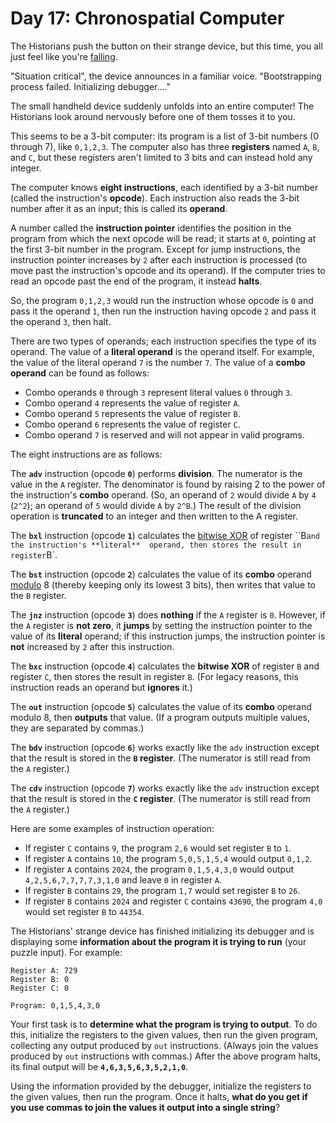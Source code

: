 # Day 17: Chronospatial Computer

The Historians push the button on their strange device, but this time, you all just feel like you're 
[falling](https://adventofcode.com/2018/day/6).

"Situation critical", the device announces in a familiar voice. "Bootstrapping process failed. Initializing 
debugger...."

The small handheld device suddenly unfolds into an entire computer! The Historians look around nervously before one of 
them tosses it to you.

This seems to be a 3-bit computer: its program is a list of 3-bit numbers (0 through 7), like `0,1,2,3`. The computer 
also has three **registers** named `A`, `B`, and `C`, but these registers aren't limited to 3 bits and can instead hold 
any integer.

The computer knows **eight instructions**, each identified by a 3-bit number (called the instruction's **opcode**). Each 
instruction also reads the 3-bit number after it as an input; this is called its **operand**.

A number called the **instruction pointer** identifies the position in the program from which the next opcode will be 
read; it starts at `0`, pointing at the first 3-bit number in the program. Except for jump instructions, the instruction 
pointer increases by `2` after each instruction is processed (to move past the instruction's opcode and its operand). If 
the computer tries to read an opcode past the end of the program, it instead **halts**.

So, the program `0,1,2,3` would run the instruction whose opcode is `0` and pass it the operand `1`, then run the 
instruction having opcode `2` and pass it the operand `3`, then halt.

There are two types of operands; each instruction specifies the type of its operand. The value of a **literal operand** 
is the operand itself. For example, the value of the literal operand `7` is the number `7`. The value of a **combo 
operand** can be found as follows:
* Combo operands `0` through `3` represent literal values `0` through `3`.
* Combo operand `4` represents the value of register `A`.
* Combo operand `5` represents the value of register `B`.
* Combo operand `6` represents the value of register `C`.
* Combo operand `7` is reserved and will not appear in valid programs.

The eight instructions are as follows:

The **`adv`** instruction (opcode **`0`**) performs **division**. The numerator is the value in the `A` register. The 
denominator is found by raising 2 to the power of the instruction's **combo** operand. (So, an operand of `2` would 
divide `A` by `4` (`2^2`); an operand of `5` would divide `A` by `2^B`.) The result of the division operation is 
**truncated** to an integer and then written to the A register.

The **`bxl`** instruction (opcode **`1`**) calculates the 
[bitwise XOR](https://en.wikipedia.org/wiki/Bitwise_operation#XOR) of register ``B` and the instruction's **literal** 
operand, then stores the result in register `B`.

The **`bst`** instruction (opcode **`2`**) calculates the value of its **combo** operand 
[modulo](https://en.wikipedia.org/wiki/Modulo) 8 (thereby keeping only its lowest 3 bits), then writes that value to the 
`B` register.

The **`jnz`** instruction (opcode **`3`**) does **nothing** if the `A` register is `0`. However, if the `A` register is 
**not zero**, it **jumps** by setting the instruction pointer to the value of its **literal** operand; if this 
instruction jumps, the instruction pointer is **not** increased by `2` after this instruction.

The **`bxc`** instruction (opcode **`4`**) calculates the **bitwise XOR** of register `B` and register `C`, then stores 
the result in register `B`. (For legacy reasons, this instruction reads an operand but **ignores** it.)

The **`out`** instruction (opcode **`5`**) calculates the value of its **combo** operand modulo 8, then **outputs** that 
value. (If a program outputs multiple values, they are separated by commas.)

The **`bdv`** instruction (opcode **`6`**) works exactly like the `adv` instruction except that the result is stored in 
the **`B` register**. (The numerator is still read from the `A` register.)

The **`cdv`** instruction (opcode **`7`**) works exactly like the `adv` instruction except that the result is stored in 
the **`C` register**. (The numerator is still read from the `A` register.)

Here are some examples of instruction operation:
* If register `C` contains `9`, the program `2,6` would set register `B` to `1`.
* If register `A` contains `10`, the program `5,0,5,1,5,4` would output `0,1,2`.
* If register `A` contains `2024`, the program `0,1,5,4,3,0` would output `4,2,5,6,7,7,7,7,3,1,0` and leave `0` in 
register `A`.
* If register `B` contains `29`, the program `1,7` would set register `B` to `26`.
* If register `B` contains `2024` and register `C` contains `43690`, the program `4,0` would set register `B` to 
`44354`.

The Historians' strange device has finished initializing its debugger and is displaying some **information about the 
program it is trying to run** (your puzzle input). For example:
```
Register A: 729
Register B: 0
Register C: 0

Program: 0,1,5,4,3,0
```
Your first task is to **determine what the program is trying to output**. To do this, initialize the registers to the 
given values, then run the given program, collecting any output produced by `out` instructions. (Always join the values 
produced by `out` instructions with commas.) After the above program halts, its final output will be 
**`4,6,3,5,6,3,5,2,1,0`**.

Using the information provided by the debugger, initialize the registers to the given values, then run the program. Once 
it halts, **what do you get if you use commas to join the values it output into a single string**?